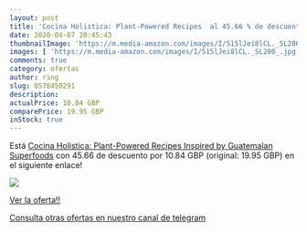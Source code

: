 ```yaml
---
layout: post
title: 'Cocina Holistica: Plant-Powered Recipes  al 45.66 % de descuento'
date: 2020-04-07 20:45:43
thumbnailImage: 'https://m.media-amazon.com/images/I/515lJei8lCL._SL200_.jpg'
images: [ 'https://m.media-amazon.com/images/I/515lJei8lCL._SL200_.jpg' ]
comments: true
category: ofertas
author: ring
slug: 0578450291
description:
actualPrice: 10.84 GBP
comparePrice: 19.95 GBP
inStock: true
---
```


Está [Cocina Holistica: Plant-Powered Recipes Inspired by Guatemalan Superfoods](https://www.amazon.com/dp/0578450291/?tag=redken08-20) con 45.66 de descuento por 10.84 GBP (original: 19.95 GBP) en el siguiente enlace!

[![](https://m.media-amazon.com/images/I/515lJei8lCL._SL200_.jpg)](https://www.amazon.com/dp/0578450291/?tag=redken08-20)

[Ver la oferta!!](https://www.amazon.com/dp/0578450291/?tag=redken08-20)

[Consulta otras ofertas en nuestro canal de telegram](https://t.me/s/ofertas25)
